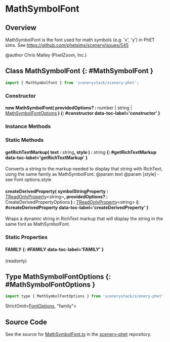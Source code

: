 # MathSymbolFont

## Overview

MathSymbolFont is the font used for math symbols (e.g. 'x', 'y') in PhET sims.
See https://github.com/phetsims/scenery/issues/545

@author Chris Malley (PixelZoom, Inc.)

## Class MathSymbolFont {: #MathSymbolFont }


```js
import { MathSymbolFont } from 'scenerystack/scenery-phet';
```
### Constructor

#### new MathSymbolFont( providedOptions? : <span style="font-weight: 400;"><span style="color: hsla(calc(var(--md-hue) + 180deg),80%,40%,1);">number</span> | <span style="color: hsla(calc(var(--md-hue) + 180deg),80%,40%,1);">string</span> | [MathSymbolFontOptions](../scenery-phet/MathSymbolFont.md#MathSymbolFontOptions)</span> ) {: #constructor data-toc-label='constructor' }

### Instance Methods



### Static Methods

#### getRichTextMarkup( text : <span style="font-weight: 400;"><span style="color: hsla(calc(var(--md-hue) + 180deg),80%,40%,1);">string</span></span>, style ) : <span style="font-weight: 400;"><span style="color: hsla(calc(var(--md-hue) + 180deg),80%,40%,1);">string</span></span> {: #getRichTextMarkup data-toc-label='getRichTextMarkup' }

Converts a string to the markup needed to display that string with RichText, using the same family as MathSymbolFont.
@param text
@param [style] - see Font options.style

#### createDerivedProperty( symbolStringProperty : <span style="font-weight: 400;">[TReadOnlyProperty](../axon/TReadOnlyProperty.md)&lt;<span style="color: hsla(calc(var(--md-hue) + 180deg),80%,40%,1);">string</span>&gt;</span>, providedOptions? : <span style="font-weight: 400;">CreateDerivedPropertyOptions</span> ) : <span style="font-weight: 400;">[TReadOnlyProperty](../axon/TReadOnlyProperty.md)&lt;<span style="color: hsla(calc(var(--md-hue) + 180deg),80%,40%,1);">string</span>&gt;</span> {: #createDerivedProperty data-toc-label='createDerivedProperty' }

Wraps a dynamic string in RichText markup that will display the string in the same font as MathSymbolFont.

### Static Properties

#### FAMILY {: #FAMILY data-toc-label='FAMILY' }

(readonly)



## Type MathSymbolFontOptions {: #MathSymbolFontOptions }


```js
import type { MathSymbolFontOptions } from 'scenerystack/scenery-phet';
```
StrictOmit&lt;[FontOptions](../scenery/Font.md#FontOptions), "family"&gt;



## Source Code

See the source for [MathSymbolFont.ts](https://github.com/phetsims/scenery-phet/blob/main/js/MathSymbolFont.ts) in the [scenery-phet](https://github.com/phetsims/scenery-phet) repository.
